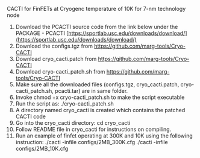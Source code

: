 CACTI for FinFETs at Cryogenc temperature of 10K for 7-nm technology node

1.  Download the PCACTI source code from the link below under the PACKAGE - PCACTI [https://sportlab.usc.edu/downloads/download/](https://sportlab.usc.edu/downloads/download/)
2.  Download the configs.tgz from https://github.com/marg-tools/Cryo-CACTI
3.  Download cryo_cacti.patch from https://github.com/marg-tools/Cryo-CACTI
4.  Download cryo-cacti_patch.sh from https://github.com/marg-tools/Cryo-CACTI
5.  Make sure all the downloaded files (configs.tgz, cryo_cacti.patch, cryo-cacti_patch.sh, pcacti.tar) are in same folder.
6.  Invoke chmod +x cryo-cacti_patch.sh to make the script executable
7.  Run the script as: ./cryo-cacti_patch.sh
8.  A directory named cryo_cacti is created which contains the patched CACTI code 
9.  Go into the cryo_cacti directory: cd cryo_cacti
10. Follow README file in cryo_cacti for instructions on compiling.
11. Run an example of finfet operating at 300K and 10K using the following instruction: ./cacti -infile configs/2MB_300K.cfg ./cacti -infile configs/2MB_10K.cfg
